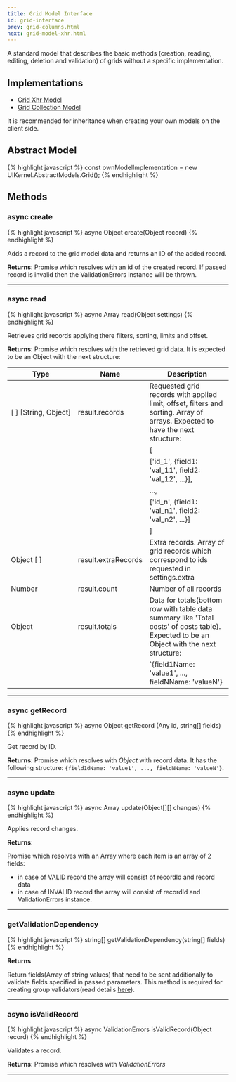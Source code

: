 ```yaml
---
title: Grid Model Interface
id: grid-interface
prev: grid-columns.html
next: grid-model-xhr.html
---
```


A standard model that describes the basic methods  (creation, reading, editing, deletion and validation) of grids without a specific implementation.

## Implementations
* [Grid Xhr Model](/docs/grid-model-xhr.html)
* [Grid Collection Model](/docs/grid-model-collection.html)

It is recommended for inheritance when creating your own models on the client side.

## Abstract Model

{% highlight javascript %}
  const ownModelImplementation = new UIKernel.AbstractModels.Grid();
{% endhighlight %}

## Methods

### async create

{% highlight javascript %}
  async Object create(Object record)
{% endhighlight %}

Adds a record to the grid model data and returns an ID of the added record.

**Returns**: Promise which resolves with an id of the created record.
             If passed record is invalid then the ValidationErrors instance will be thrown.

----

### async read

{% highlight javascript %}
  async Array read(Object settings)
{% endhighlight %}

Retrieves grid records applying there filters, sorting, limits and offset.

**Returns**: Promise which resolves with the retrieved grid data. It is expected to be an Object with the next structure:

| Type                                                              | Name                | Description                                               |
|-------------------------------------------------------------------|---------------------|-----------------------------------------------------------|
| <span style="white-space:nowrap;"> [ ] \[String, Object\] </span> | result.records      | Requested grid records with applied limit, offset, filters and sorting. Array of arrays. Expected to have the next structure:             |
|                                                                   |                     | [                                                                                                               |
|                                                                   |                     |   ['id_1', {field1: 'val_11', field2: 'val_12', ...}],                                                          |
|                                                                   |                     |   ...,                                                                                                          |
|                                                                   |                     |   ['id_n', {field1: 'val_n1', field2: 'val_n2', ...}]                                                           |
|                                                                   |                     | ]     
| Object [ ]                                                        | result.extraRecords | Extra records. Array of grid records which correspond to ids requested in settings.extra                                         |
| Number                                                            | result.count        | Number of all records                                                                                                       |
| Object                                                            | result.totals       | Data for totals(bottom row with table data summary like 'Total costs' of costs table). Expected to be an Object with the next structure:  |
|                                                                   |                     | `{field1Name: 'value1', ..., fieldNName: 'valueN'} 

---

### async getRecord

{% highlight javascript %}
  async Object getRecord (Any id, string[] fields)
{% endhighlight %}

Get record by ID.

**Returns**: Promise which resolves with *Object* with record data. 
             It has the following structure: `{field1dName: 'value1', ..., fieldNName: 'valueN'}`.

---

### async update

{% highlight javascript %}
  async Array update(Object[][] changes)
{% endhighlight %}

Applies record changes.

**Returns**:

Promise which resolves with an Array where each item is an array of 2 fields:
 - in case of VALID record the array will consist of recordId and record data
 - in case of INVALID record the array will consist of recordId and ValidationErrors instance.

---

### getValidationDependency

{% highlight javascript %}
  string[] getValidationDependency(string[] fields)
{% endhighlight %}

**Returns**

Return fields(Array of string values) that need to be sent additionally to validate fields specified in passed parameters.
This method is required for creating group validators\(read details [here](/docs/validator.html)\).

---

### async isValidRecord

{% highlight javascript %}
  async ValidationErrors isValidRecord(Object record)
{% endhighlight %}

Validates a record.

**Returns**: Promise which resolves with *ValidationErrors*

---
